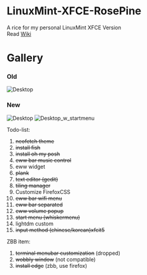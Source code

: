 # LinuxMint-XFCE-RosePine
A rice for my personal LinuxMint XFCE Version  
Read [Wiki](https://github.com/MikeTeok/LinuxMint-XFCE-RosePine/wiki)

# Gallery  
### Old
![Desktop](https://github.com/user-attachments/assets/f7b77588-d3d1-4b07-80a1-1a1a5297c234) 

### New

![Desktop](https://github.com/user-attachments/assets/fdf88d04-49ec-4234-a436-d9dacde22179)
![Desktop_w_startmenu](https://github.com/user-attachments/assets/fba8c2da-6c33-4f96-8cae-1910d7f6a019)



Todo-list:
1. ~~neofetch theme~~
2. ~~install fish~~
3. ~~install oh my posh~~
7. ~~eww bar music control~~
8. eww widget
9. ~~plank~~
10. ~~text editor (gedit)~~
11. ~~tiling manager~~
12. Customize FirefoxCSS
13. ~~eww bar wifi menu~~
14. ~~eww bar separated~~
15. ~~eww volume popup~~
16. ~~start menu (whiskermenu)~~
17. lightdm custom
18. ~~input method (chinese/korean)xfcit5~~

ZBB item:  
1. ~~terminal menubar customization~~ (dropped)
2. ~~wobbly window~~ (not compatible)
3. ~~install edge~~ (zbb, use firefox)
